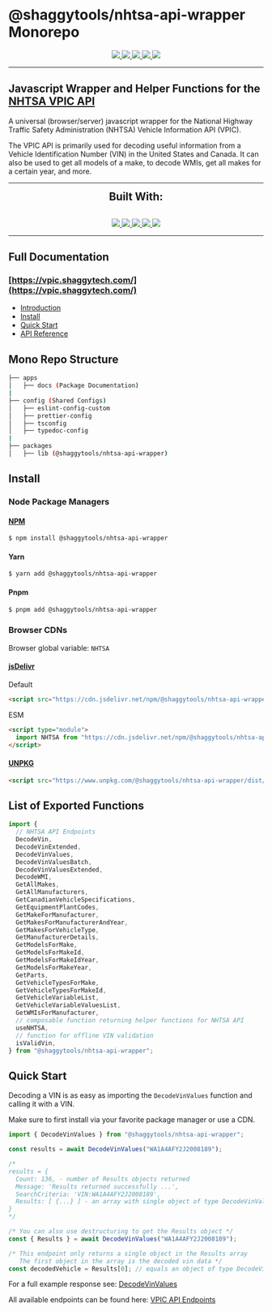 # @shaggytools/nhtsa-api-wrapper Monorepo

<p align="center">
    <a href="https://www.npmjs.com/package/@shaggytools/nhtsa-api-wrapper" target="_blank">
        <img src="https://img.shields.io/npm/v/@shaggytools/nhtsa-api-wrapper?style=for-the-badge">
    </a>
    <a href="https://github.com/ShaggyTech/nhtsa-api-wrapper/actions/workflows/ci.yml" target="_blank">
        <img src="https://img.shields.io/github/actions/workflow/status/shaggytech/nhtsa-api-wrapper/ci.yml?style=for-the-badge">
    </a>  
    <a href="https://bundlephobia.com/result?p=@shaggytools/nhtsa-api-wrapper" target="_blank">
        <img src="https://img.shields.io/bundlephobia/min/@shaggytools/nhtsa-api-wrapper?style=for-the-badge">
    </a>
    <a href="https://bundlephobia.com/result?p=@shaggytools/nhtsa-api-wrapper" target="_blank">
        <img src="https://img.shields.io/bundlephobia/minzip/@shaggytools/nhtsa-api-wrapper?style=for-the-badge">
    </a>
    <a href="https://codecov.io/gh/ShaggyTech/nhtsa-api-wrapper" target="_blank">
        <img src="https://img.shields.io/codecov/c/github/shaggytech/nhtsa-api-wrapper/main?style=for-the-badge">
    </a> 
</p>

---

## Javascript Wrapper and Helper Functions for the [NHTSA VPIC API](https://vpic.nhtsa.dot.gov/api/Home)

A universal (browser/server) javascript wrapper for the National Highway Traffic
Safety Administration (NHTSA) Vehicle Information API (VPIC).

The VPIC API is primarily used for decoding useful information from a Vehicle Identification Number
(VIN) in the United States and Canada. It can also be used to get all models of a make, to decode
WMIs, get all makes for a certain year, and more.

---

<div align="center" style="font-size: 1.5em; font-weight: bold;">Built With:</div>
<br>
<p align="center">
    <a href="https://github.com/pnpm/pnpm" target="_blank">
        <img src="https://img.shields.io/static/v1?style=for-the-badge&message=pnpm&color=222222&logo=pnpm&logoColor=F69220&label=">
    </a>
    <a href="https://vitejs.dev" target="_blank">
        <img src="https://img.shields.io/static/v1?style=for-the-badge&message=Vite&color=646CFF&logo=Vite&logoColor=FFFFFF&label=">
    </a>
    <a href="https://vitepress.dev/" target="_blank">
        <img src="https://img.shields.io/static/v1?style=for-the-badge&message=Vitepress&color=000000&logo=Vite&logoColor=FFFFFF&label=">
    </a>   
    <a href="https://vitest.dev/" target="_blank">
        <img src="https://img.shields.io/static/v1?style=for-the-badge&message=Vitest&color=222222&logo=Vitest&logoColor=4FC08D&label=">
    </a>
    <a href="https://github.com/vercel/turborepo" target="_blank">
        <img src="https://img.shields.io/static/v1?style=for-the-badge&message=Turborepo%20by%20Vercel&color=000000&logo=Vercel&logoColor=FFFFFF&label=">
    </a>  
</p>

---

## Full Documentation

### [https://vpic.shaggytech.com/](https://vpic.shaggytech.com/)

- [Introduction](https://vpic.shaggytech.com/guide)
- [Install](https://vpic.shaggytech.com/guide/getting-started#install)
- [Quick Start](https://vpic.shaggytech.com//guide/getting-started#quick-start)
- [API Reference](https://vpic.shaggytech.com/api/)

## Mono Repo Structure

```sh
├── apps
│   ├── docs (Package Documentation)
|
├── config (Shared Configs)
│   ├── eslint-config-custom
│   ├── prettier-config
│   ├── tsconfig
│   ├── typedoc-config
|
├── packages
│   ├── lib (@shaggytools/nhtsa-api-wrapper)

```

## Install

### Node Package Managers

#### [NPM](https://www.npmjs.com/package/@shaggytools/nhtsa-api-wrapper)

```sh [npm]
$ npm install @shaggytools/nhtsa-api-wrapper
```

#### Yarn

```sh [yarn]
$ yarn add @shaggytools/nhtsa-api-wrapper
```

#### Pnpm

```sh [pnpm]
$ pnpm add @shaggytools/nhtsa-api-wrapper
```

### Browser CDNs

Browser global variable: `NHTSA`

#### [jsDelivr](https://www.jsdelivr.com/package/npm/@shaggytools/nhtsa-api-wrapper)

Default

```html [Default]
<script src="https://cdn.jsdelivr.net/npm/@shaggytools/nhtsa-api-wrapper/dist/nhtsa-api-wrapper.iife.min.js"></script>
```

ESM

```html
<script type="module">
  import NHTSA from "https://cdn.jsdelivr.net/npm/@shaggytools/nhtsa-api-wrapper/+esm";
</script>
```

#### [UNPKG](https://www.unpkg.com/@shaggytools/nhtsa-api-wrapper@3.0.3/dist/nhtsa-api-wrapper.iife.js)

```html [UNPKG]
<script src="https://www.unpkg.com/@shaggytools/nhtsa-api-wrapper/dist/nhtsa-api-wrapper.iife.js"></script>
```

## List of Exported Functions

```javascript
import {
  // NHTSA API Endpoints
  DecodeVin,
  DecodeVinExtended,
  DecodeVinValues,
  DecodeVinValuesBatch,
  DecodeVinValuesExtended,
  DecodeWMI,
  GetAllMakes,
  GetAllManufacturers,
  GetCanadianVehicleSpecifications,
  GetEquipmentPlantCodes,
  GetMakeForManufacturer,
  GetMakesForManufacturerAndYear,
  GetMakesForVehicleType,
  GetManufacturerDetails,
  GetModelsForMake,
  GetModelsForMakeId,
  GetModelsForMakeIdYear,
  GetModelsForMakeYear,
  GetParts,
  GetVehicleTypesForMake,
  GetVehicleTypesForMakeId,
  GetVehicleVariableList,
  GetVehicleVariableValuesList,
  GetWMIsForManufacturer,
  // composable function returning helper functions for NHTSA API
  useNHTSA,
  // function for offline VIN validation
  isValidVin,
} from "@shaggytools/nhtsa-api-wrapper";
```

## Quick Start

Decoding a VIN is as easy as importing the `DecodeVinValues` function and calling it
with a VIN.

Make sure to first install via your favorite package manager or use a CDN.

```javascript
import { DecodeVinValues } from "@shaggytools/nhtsa-api-wrapper";

const results = await DecodeVinValues("WA1A4AFY2J2008189");

/* 
results = {
  Count: 136, - number of Results objects returned
  Message: 'Results returned successfully ...',
  SearchCriteria: 'VIN:WA1A4AFY2J2008189',
  Results: [ {...} ] - an array with single object of type DecodeVinValuesResults
}
*/

/* You can also use destructuring to get the Results object */
const { Results } = await DecodeVinValues("WA1A4AFY2J2008189");

/* This endpoint only returns a single object in the Results array
   The first object in the array is the decoded vin data */
const decodedVehicle = Results[0]; // equals an object of type DecodeVinValuesResults
```

For a full example response see: [DecodeVinValues](https://vpic.shaggytech.com/api/endpoints/decode-vin-values#returns)

All available endpoints can be found here: [VPIC API Endpoints](https://vpic.shaggytech.com/api/#vpic-api-endpoints)
